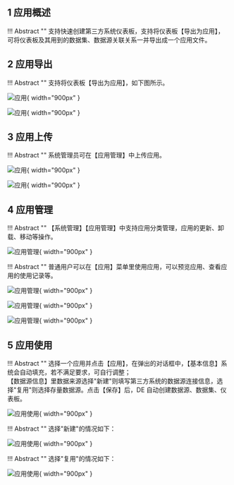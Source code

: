 ## 1 应用概述

!!! Abstract ""
    支持快速创建第三方系统仪表板，支持将仪表板【导出为应用】，可将仪表板及其用到的数据集、数据源关联关系一并导出成一个应用文件。

## 2 应用导出

!!! Abstract ""
    支持将仪表板【导出为应用】，如下图所示。

![应用](../img/app_template_market/导出为应用.png){ width="900px" }

![应用](../img/app_template_market/导出为应用1.png){ width="900px" }

## 3 应用上传

!!! Abstract ""
    系统管理员可在【应用管理】中上传应用。

![应用](../img/app_template_market/上传为应用.png){ width="900px" }

![应用](../img/app_template_market/上传为应用1.png){ width="900px" }

## 4 应用管理

!!! Abstract ""
    【系统管理】【应用管理】中支持应用分类管理，应用的更新、卸载、移动等操作。

![应用管理](../img/app_template_market/应用管理.png){ width="900px" }

!!! Abstract ""
    普通用户可以在【应用】菜单里使用应用，可以预览应用、查看应用的使用记录等。

![应用管理](../img/app_template_market/应用管理1.png){ width="900px" }

![应用管理](../img/app_template_market/应用管理2.png){ width="900px" }

![应用管理](../img/app_template_market/应用管理3.png){ width="900px" }

## 5 应用使用

!!! Abstract ""
    选择一个应用并点击【应用】，在弹出的对话框中，【基本信息】系统会自动填充，若不满足要求，可自行调整；  
    【数据源信息】里数据来源选择"新建"则填写第三方系统的数据源连接信息，选择"复用"则选择存量数据源。点击【保存】后，DE 自动创建数据源、数据集、仪表板。

![应用使用](../img/app_template_market/应用管理4.png){ width="900px" }

!!! Abstract ""
    选择"新建"的情况如下：

![应用使用](../img/app_template_market/应用管理5.png){ width="900px" }

!!! Abstract ""
    选择"复用"的情况如下：

![应用使用](../img/app_template_market/应用管理6.png){ width="900px" }